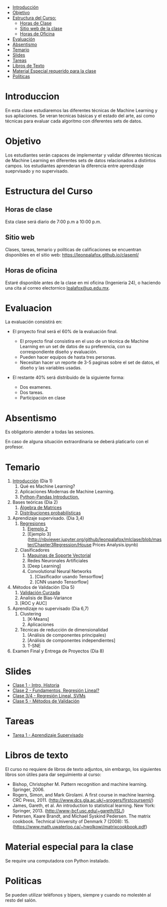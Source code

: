 

- [Introducción](#introduccion)
- [Objetivo](#objetivo)
- [Estructura del Curso:](#estrctura-del-curso)
  - [Horas de Clase](#horas-de-clase)
  - [Sitio web de la clase](#sitio-web)
  - [Horas de Oficina](#horas-de-oficina)
- [Evaluación](#evaluacion)
- [Absentismo](#absentismo)
- [Temario](#temario)
- [Slides](#slides)
- [Tareas](#tareas)
- [Libros de Texto](#libros-de-texto)
- [Material Especial requerido para la clase](#material-especial-para-clase)
- [Políticas](#politicas)


# Introduccion

En esta clase estudiaremos las diferentes técnicas de Machine Learning y sus apliaciones. Se veran tecnicas básicas y el estado del arte, asi como técnicas para evaluar cada algoritmo con diferentes sets de datos.

# Objetivo

Los estudiantes serán capaces de implementar y validar diferentes técnicas de Machine Learning en diferentes sets de datos relacionados a distintos campos. los estudiantes aprenderan la diferencia entre aprendizaje sueprvisado y no supervisado.

# Estructura del Curso

## Horas de clase

Esta clase será diario de 7:00 p.m a 10:00 p.m.

## Sitio web

Clases, tareas, temario y políticas de calificaciones se encuentran disponibles en el sitio web: https://leonpalafox.github.io/claseml/

## Horas de oficina

Estaré disponible antes de la clase en mi oficina (Ingenieria 24), o haciendo una cita al correo electornico lpalafox@up.edu.mx.

# Evaluacion

La evaluación consistirá en:

- El proyecto final será el 60% de la evaluación final.
    - El proyecto final consistira en el uso de un técnica de Machine Learning en un set de datos de su preferencia, con su correspondiente diseño y evaluación.
  - Pueden hacer equipos de hasta tres personas.
  - Necesitan hacer un reporte de 3-5 paginas sobre el set de datos, el diseño y las variables usadas.

- El restante 40% será distribuido de la siguiente forma:
  - Dos examenes. 
  - Dos tareas.
  - Participación en clase


# Absentismo
Es obligatorio atender a todas las sesiones.

En caso de alguna situación extraordinaria se deberá platicarlo con el profesor.

# Temario

1.  [Introducción](http://nbviewer.jupyter.org/github/leonpalafox/MLClass/blob/master/Chapter1Introduction/Introduction.ipynb?flush_cache=true) (Dia 1)
    1. Qué es Machine Learning?
    2. Aplicaciones Modernas de Machine Learning.
    3. [Python-Pandas Introduction.](http://nbviewer.jupyter.org/github/leonpalafox/MLClass/blob/master/Chapter1Introduction/Introduction_PythonPandas.ipynb?flush_cache=true)
2.  Bases teóricas (Dia 2)
    1. [Álgebra de Matrices](http://nbviewer.jupyter.org/github/leonpalafox/MLClass/blob/master/Chapter2Fundamentals/MatrixAlgebra.ipynb)
    2. [Distribuciones probabilísticas](http://nbviewer.jupyter.org/github/leonpalafox/MLClass/blob/master/Chapter2Fundamentals/Probability%20Distributions.ipynb)
3.  Aprendizaje supervisado. (Dia 3,4)
    1. [Regresiones](http://nbviewer.jupyter.org/github/leonpalafox/mlclase/blob/master/Chapter3Regression/Regression.ipynb)
        1. [Ejemplo 2](http://nbviewer.jupyter.org/github/leonpalafox/mlclase/blob/master/Chapter3Regression/Regression2.ipynb)
        2. [Ejemplo 3](http://nbviewer.jupyter.org/github/leonpalafox/mlclase/blob/master/Chapter3Regression/House Prices Analysis.ipynb)  
    2. Clasificadores
        1. [Maquinas de Soporte Vectorial](http://nbviewer.jupyter.org/github/leonpalafox/mlclase/blob/master/Chapter4SVMs/SVMNotebook.ipynb)
        2. Redes Neuronales Artificiales
        3. [Deep Learning]
        4. Convolutional Neural Networks
              1. [Clasificador usando Tensorflow]
              2. [CNN usando Tensorflow]
4. Métodos de Validación (Dia 5)
    1. [Validación Curzada](http://nbviewer.jupyter.org/github/leonpalafox/mlclase/blob/master/Chapter6Validation/CrossValidationRegression.ipynb)
    2. Analisis de Bias-Variance
    3. [ROC y AUC]
6. Aprendizaje no supervisado (Dia 6,7)
    1. Clustering
        1. [K-Means]
        2. Aplicaciones
    2. Técnicas de reducción de dimensionalidad
        1. (Análisis de componentes principales)
        2. [Análisis de componentes independientes]
        3. T-SNE
8. Examen Final y Entrega de Proyectos (Dia 8)


# Slides

- [Clase 1 - Intro, Historia](https://github.com/leonpalafox/mlclase/blob/master/Slides/UPML01_Lecture1.pdf)
- [Clase 2 - Fundamentos, Regresión Lineal?](https://github.com/leonpalafox/mlclase/blob/master/Slides/UPML01_Lecture2.pdf)
- [Clase 3/4 - Regresión Lineal, SVMs](https://github.com/leonpalafox/mlclase/blob/master/Slides/UPML01_Lecture3.pdf)
- [Clase 5 - Métodos de Validación](https://github.com/leonpalafox/mlclase/blob/master/Slides/UPML01_Lecture4.pdf)



# Tareas

- [Tarea 1 - Aprendizaje Supervisado](https://github.com/leonpalafox/mlclase/blob/master/tareas/HW1.pdf)


# Libros de texto

El curso no requiere de libros de texto adjuntos, sin embargo, los siguientes libros son útiles para dar seguimiento al curso:

- Bishop, Christopher M. Pattern recognition and machine learning. Springer, 2006. 
- Rogers, Simon, and Mark Girolami. A first course in machine learning. CRC Press, 2011. (http://www.dcs.gla.ac.uk/~srogers/firstcourseml/)
- James, Gareth, et al. An introduction to statistical learning. New York: Springer, 2013. (http://www-bcf.usc.edu/~gareth/ISL/)
- Petersen, Kaare Brandt, and Michael Syskind Pedersen. The matrix cookbook. Technical University of Denmark 7 (2008): 15. (https://www.math.uwaterloo.ca/~hwolkowi/matrixcookbook.pdf)

# Material especial para la clase

Se require una computadora con Python instalado.

# Politicas

Se pueden utilizar teléfonos y bipers, siempre y cuando no molestén al resto del salón.




